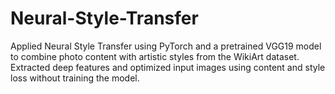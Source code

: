 # Neural-Style-Transfer
Applied Neural Style Transfer using PyTorch and a pretrained VGG19 model to combine photo content with artistic styles from the WikiArt dataset. Extracted deep features and optimized input images using content and style loss without training the model.

